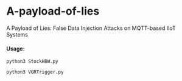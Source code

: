 # A-payload-of-lies
A Payload of Lies: False Data Injection Attacks on MQTT-based IIoT Systems

#### Usage: 

````
python3 StockHBW.py
````

````
python3 VGRTrigger.py
````
